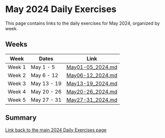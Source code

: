 # May 2024 Daily Exercises

This page contains links to the daily exercises for May 2024, organized by week.

## Weeks

| Week   | Dates       | Link                                 |
|--------|-------------|--------------------------------------|
| Week 1 | May 1 - 5   | [May01-05_2024.md](May01-05_2024.md) |
| Week 2 | May 6 - 12  | [May06-12_2024.md](May06-12_2024.md) |
| Week 3 | May 13 - 19 | [May13-19_2024.md](May13-19_2024.md) |
| Week 4 | May 20 - 26 | [May20-26_2024.md](May20-26_2024.md) |
| Week 5 | May 27 - 31 | [May27-31_2024.md](May27-31_2024.md) |

## Summary

[Link back to the main 2024 Daily Exercises page](2024-Daily-Exercises.md)